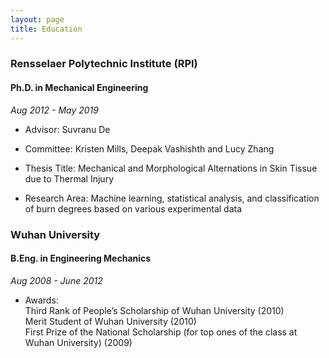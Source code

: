 ```yaml
---
layout: page
title: Education
---
```


### Rensselaer Polytechnic Institute (RPI)
#### Ph.D. in Mechanical Engineering  
_Aug 2012 - May 2019_

* Advisor: Suvranu De  
* Committee: Kristen Mills, Deepak Vashishth and Lucy Zhang

* Thesis Title: Mechanical and Morphological Alternations in Skin Tissue due to Thermal Injury  
* Research Area: Machine learning, statistical analysis, and classification   of burn degrees based on various experimental data           

### Wuhan University
#### B.Eng. in Engineering Mechanics  
_Aug 2008 - June 2012_

* Awards:  
  Third Rank of People’s Scholarship of Wuhan University (2010)  
  Merit Student of Wuhan University	(2010)  
  First Prize of the National Scholarship (for top ones of the class at Wuhan University)	(2009)
